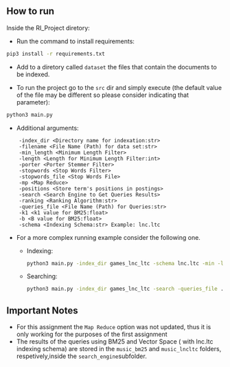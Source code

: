 ## How to run

Inside the RI_Project diretory:

- Run the command to install requirements:
```bash
pip3 install -r requirements.txt
```

- Add to a diretory called `dataset` the files that contain the documents to be indexed.

- To run the project go to the `src` dir and simply execute (the default value of the file may be different so please consider indicating that parameter):
```bash
python3 main.py
```

- Additional arguments:
```
    -index_dir <Directory name for indexation:str>
    -filename <File Name (Path) for data set:str>
    -min_length <Minimum Length Filter>
    -length <Length for Minimum Length Filter:int>
    -porter <Porter Stemmer Filter>
    -stopwords <Stop Words Filter>
    -stopwords_file <Stop Words File>
    -mp <Map Reduce>
    -positions <Store term's positions in postings>
    -search <Search Engine to Get Queries Results>
    -ranking <Ranking Algorithm:str>
    -queries_file <File Name (Path) for Queries:str>
    -k1 <k1 value for BM25:float>
    -b <B value for BM25:float>
    -schema <Indexing Schema:str> Example: lnc.ltc
```

- For a more complex running example consider the following one. 
  - Indexing:
    ```bash
    python3 main.py -index_dir games_lnc_ltc -schema lnc.ltc -min -len 3
    ```

  - Searching:
    ```bash
    python3 main.py -index_dir games_lnc_ltc -search -queries_file ../queries.txt
    ```

## Important Notes
- For this assignment the `Map Reduce` option  was not updated, thus it is only working for the purposes of the first assignment
- The results of the queries using BM25 and Vector Space ( with lnc.ltc indexing schema) are stored in the `music_bm25` and `music_lncltc` folders, respetively,inside the `search_engine`subfolder.